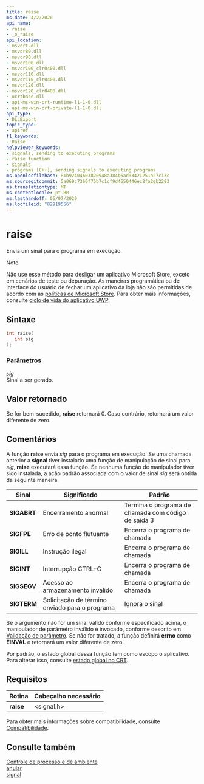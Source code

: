 ```yaml
---
title: raise
ms.date: 4/2/2020
api_name:
- raise
- _o_raise
api_location:
- msvcrt.dll
- msvcr80.dll
- msvcr90.dll
- msvcr100.dll
- msvcr100_clr0400.dll
- msvcr110.dll
- msvcr110_clr0400.dll
- msvcr120.dll
- msvcr120_clr0400.dll
- ucrtbase.dll
- api-ms-win-crt-runtime-l1-1-0.dll
- api-ms-win-crt-private-l1-1-0.dll
api_type:
- DLLExport
topic_type:
- apiref
f1_keywords:
- Raise
helpviewer_keywords:
- signals, sending to executing programs
- raise function
- signals
- programs [C++], sending signals to executing programs
ms.openlocfilehash: 81b92404603820948a384b6ad33421251a27c13c
ms.sourcegitcommit: 5a069c7360f75b7c1cf9d4550446ec2fa2eb2293
ms.translationtype: MT
ms.contentlocale: pt-BR
ms.lasthandoff: 05/07/2020
ms.locfileid: "82919556"
---
```

# <a name="raise"></a>raise

Envia um sinal para o programa em execução.

> [!NOTE]
> Não use esse método para desligar um aplicativo Microsoft Store, exceto em cenários de teste ou depuração. As maneiras programática ou de interface do usuário de fechar um aplicativo da loja não são permitidas de acordo com as [políticas de Microsoft Store](/legal/windows/agreements/store-policies). Para obter mais informações, consulte [ciclo de vida do aplicativo UWP](/windows/uwp/launch-resume/app-lifecycle).

## <a name="syntax"></a>Sintaxe

```C
int raise(
   int sig
);
```

### <a name="parameters"></a>Parâmetros

*sig*<br/>
Sinal a ser gerado.

## <a name="return-value"></a>Valor retornado

Se for bem-sucedido, **raise** retornará 0. Caso contrário, retornará um valor diferente de zero.

## <a name="remarks"></a>Comentários

A função **raise** envia *sig* para o programa em execução. Se uma chamada anterior a **signal** tiver instalado uma função de manipulação de sinal para *sig*, **raise** executará essa função. Se nenhuma função de manipulador tiver sido instalada, a ação padrão associada com o valor de sinal *sig* será obtida da seguinte maneira.

|Sinal|Significado|Padrão|
|------------|-------------|-------------|
|**SIGABRT**|Encerramento anormal|Termina o programa de chamada com código de saída 3|
|**SIGFPE**|Erro de ponto flutuante|Encerra o programa de chamada|
|**SIGILL**|Instrução ilegal|Encerra o programa de chamada|
|**SIGINT**|Interrupção CTRL+C|Encerra o programa de chamada|
|**SIGSEGV**|Acesso ao armazenamento inválido|Encerra o programa de chamada|
|**SIGTERM**|Solicitação de término enviado para o programa|Ignora o sinal|

Se o argumento não for um sinal válido conforme especificado acima, o manipulador de parâmetro inválido é invocado, conforme descrito em [Validação de parâmetro](../../c-runtime-library/parameter-validation.md). Se não for tratado, a função definirá **errno** como **EINVAL** e retornará um valor diferente de zero.

Por padrão, o estado global dessa função tem como escopo o aplicativo. Para alterar isso, consulte [estado global no CRT](../global-state.md).

## <a name="requirements"></a>Requisitos

|Rotina|Cabeçalho necessário|
|-------------|---------------------|
|**raise**|\<signal.h>|

Para obter mais informações sobre compatibilidade, consulte [Compatibilidade](../../c-runtime-library/compatibility.md).

## <a name="see-also"></a>Consulte também

[Controle de processo e de ambiente](../../c-runtime-library/process-and-environment-control.md)<br/>
[anular](abort.md)<br/>
[signal](signal.md)<br/>
